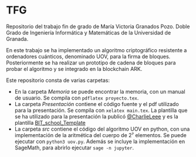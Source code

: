# TFG

Repositorio del trabajo fin de grado de María Victoria Granados Pozo. Doble Grado de Ingeniería Informática y Matemáticas de la Universidad de Granada.

En este trabajo se ha implementado un algoritmo criptográfico resistente a ordenadores cuánticos, denominado UOV, para la firma de bloques. Posteriormente se ha realizar un prototipo de cadena de bloques para probar el algoritmo y se integrado en la blockchain ARK.

Este repositorio consta de varias carpetas:
* En la carpeta *Memoria* se puede encontrar la memoria, con un manual de usuario. Se compila con `pdflatex proyecto.tex`.
* La carpeta *Presentación* contiene el código fuente y el pdf utilizado para la presentación. Se compila con `xelatex main.tex`. La plantilla que se ha utilizado para la presentación la publicó [@CharlieLeee][repo] y es la plantilla [BIT_school_Template][plantilla]
* La carpeta *src* contiene el código del algoritmo UOV en python, con una implementación de la aritmética del cuerpo de 2⁷ elementos. Se puede ejecutar con `python3 uov.py`. Además se incluye la implementación en SageMath, para abrirlo ejecutar `sage -n jupyter`.

[repo]:https://github.com/CharlieLeee
[plantilla]:https://github.com/CharlieLeee/My_Beamer_Template/tree/master/BIT_school_Template

